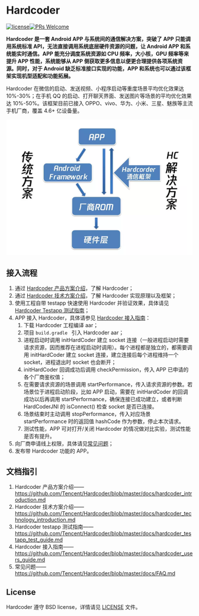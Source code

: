 # Hardcoder

[![license](http://img.shields.io/badge/license-BSD3-brightgreen.svg?style=flat)](https://github.com/Tencent/tinker/blob/master/LICENSE)[![PRs Welcome](https://img.shields.io/badge/PRs-welcome-brightgreen.svg)](https://github.com/Tencent/tinker/pulls)



**Hardcoder 是一套 Android APP 与系统间的通信解决方案，突破了 APP 只能调用系统标准 API，无法直接调用系统底层硬件资源的问题，让 Android APP 和系统能实时通信。APP 能充分调度系统资源如 CPU 频率，大小核，GPU 频率等来提升 APP 性能，系统能够从 APP 侧获取更多信息以便更合理提供各项系统资源。同时，对于 Android 缺乏标准接口实现的功能，APP 和系统也可以通过该框架实现机型适配和功能拓展。**



Hardcoder 在微信的启动、发送视频、小程序启动等重度场景平均优化效果达 10%-30%；在手机 QQ 的启动、打开聊天界面、发送图片等场景的平均优化效果达 10%-50%。该框架目前已接入 OPPO、vivo、华为、小米、三星、魅族等主流手机厂商，覆盖 4.6+ 亿设备量。

![readme_chinese](./images/readme_chinese.png)



## 接入流程

1. 通过 [Hardcoder 产品方案介绍](./hardcoder_introduction.md)，了解 Hardcoder；
2. 通过 [Hardcoder 技术方案介绍](./hardcoder_technology_introduction.md)，了解 Hardcoder 实现原理以及框架；
3. 使用工程自带 testapp 快速使用 Hardcoder 并验证效果，具体请见 [Hardcoder Testapp 测试指南](./hardcoder_testapp_test_guide.md)；
4. APP 接入 Hardcoder，具体请参见 [Hardcoder 接入指南](./hardcoder_users_guide.md)：
   1. 下载 Hardcoder 工程编译 aar；
   2. 项目 `build.gradle ` 引入 Hardcoder aar； 
   3. 进程启动时调用 initHardCoder 建立 socket 连接（一般进程启动时需要请求资源，因而推荐在进程启动时调用）。每个进程都是独立的，都需要调用 initHardCoder 建立 socket 连接，建立连接后每个进程维持一个 socket，进程退出时 socket 也会断开；
   4. initHardCoder 回调成功后调用 checkPermission，传入 APP 已申请的各个厂商鉴权值；
   5. 在需要请求资源的场景调用 startPerformance，传入请求资源的参数。若场景位于进程启动阶段，比如 APP 启动，需要在 initHardCoder 的回调成功以后再调用 startPerformance，确保连接已成功建立，或者判断 HardCoderJNI 的 isConnect() 检查 socket 是否已连接。
   6. 场景结束时主动调用 stopPerformance，传入对应场景 startPerformance 时的返回值 hashCode 作为参数，停止本次请求。
   7. 测试性能，APP 可对打开/关闭 Hardcoder 的情况做对比实验，测试性能是否有提升。
5. 向厂商申请线上权限，具体请见[常见问题](./FAQ.md)；
6. 发布带 Hardcoder 功能的 APP。



## 文档指引

1. Hardcoder 产品方案介绍——https://github.com/Tencent/Hardcoder/blob/master/docs/hardcoder_introduction.md
2. Hardcoder 技术方案介绍——https://github.com/Tencent/Hardcoder/blob/master/docs/hardcoder_technology_introduction.md
3.  Hardcoder testapp 测试指南——https://github.com/Tencent/Hardcoder/blob/master/docs/hardcoder_testapp_test_guide.md
4.  Hardcoder 接入指南——https://github.com/Tencent/Hardcoder/blob/master/docs/hardcoder_users_guide.md
5. 常见问题——https://github.com/Tencent/Hardcoder/blob/master/docs/FAQ.md



## License

Hardcoder 遵守 BSD license，详情请见 [LICENSE](./../LICENSE) 文件。





